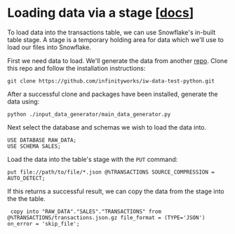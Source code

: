 # Loading data via a stage [[docs](https://docs.snowflake.com/en/user-guide/data-load-internal-tutorial-stage-data-files.html)]

To load data into the transactions table, we can use Snowflake's in-built table stage. A stage is a temporary holding area for data which we'll use to load our files into Snowflake.


First we need data to load. We'll generate the data from another [repo](https://github.com/infinityworks/iw-data-test-python). Clone this repo and follow the installation instructions:

    git clone https://github.com/infinityworks/iw-data-test-python.git    

After a successful clone and packages have been installed, generate the data using:

    python ./input_data_generator/main_data_generator.py

Next select the database and schemas we wish to load the data into.

    USE DATABASE RAW_DATA;
    USE SCHEMA SALES;

Load the data into the table's stage with the `PUT` command:

    put file://path/to/file/*.json @%TRANSACTIONS SOURCE_COMPRESSION = AUTO_DETECT;

If this returns a successful result, we can copy the data from the stage into the the table.

     copy into "RAW_DATA"."SALES"."TRANSACTIONS" from @%TRANSACTIONS/transactions.json.gz file_format = (TYPE='JSON') on_error = 'skip_file';
